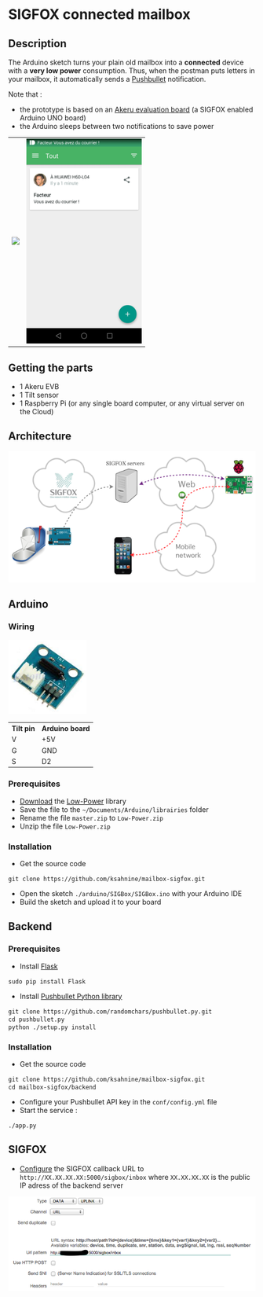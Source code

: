 # SIGFOX connected mailbox

## Description
The Arduino sketch turns your plain old mailbox into a **connected** device with a **very low power** consumption.
Thus, when the postman puts letters in your mailbox, it automatically sends a [Pushbullet](https://www.pushbullet.com/) notification.

Note that :
- the prototype is based on an [Akeru evaluation board](http://akeru.cc/) (a SIGFOX enabled Arduino UNO board)
- the Arduino sleeps between two notifications to save power

<table>
  <tr>
    <td> <img src="https://pbs.twimg.com/media/CSK5nTFWEAA5_cL.jpg" /> </td>
    <td> <img height="417" width="235" src="https://github.com/ksahnine/mailbox-sigfox/raw/master/img/pushbullet.jpeg" /> </td>
  </tr>
</table>

## Getting the parts
- 1 Akeru EVB
- 1 Tilt sensor
- 1 Raspberry Pi (or any single board computer, or any virtual server on the Cloud)

## Architecture

![Architecture](https://github.com/ksahnine/mailbox-sigfox/raw/master/img/archi.png "Architecture")

## Arduino

### Wiring
![Tilt](https://github.com/ksahnine/mailbox-sigfox/raw/master/img/tilt.png "Tilt module")
<table>
  <tr>
    <th>Tilt pin</th><th>Arduino board</th>
  </tr>
  <tr>
    <td>V</td><td>+5V</td>
  </tr>
  <tr>
    <td>G</td><td>GND</td>
  </tr>
  <tr>
    <td>S</td><td>D2</td>
  </tr>
</table>

### Prerequisites
- [Download](https://github.com/rocketscream/Low-Power/archive/master.zip) the [Low-Power](https://github.com/rocketscream/Low-Power) library
- Save the file to the `~/Documents/Arduino/librairies` folder
- Rename the file `master.zip` to `Low-Power.zip`
- Unzip the file `Low-Power.zip`

### Installation
- Get the source code
```
git clone https://github.com/ksahnine/mailbox-sigfox.git
```
- Open the sketch `./arduino/SIGBox/SIGBox.ino` with your Arduino IDE
- Build the sketch and upload it to your board

## Backend

### Prerequisites
- Install [Flask](http://flask.pocoo.org/)
```
sudo pip install Flask
```
- Install [Pushbullet Python library](https://github.com/randomchars/pushbullet.py)
```
git clone https://github.com/randomchars/pushbullet.py.git 
cd pushbullet.py 
python ./setup.py install
```

### Installation
- Get the source code
```
git clone https://github.com/ksahnine/mailbox-sigfox.git
cd mailbox-sigfox/backend
```
- Configure your Pushbullet API key in the `conf/config.yml` file
- Start the service :
```
./app.py
```

## SIGFOX

- [Configure](https://backend.sigfox.com) the SIGFOX callback URL to `http://XX.XX.XX.XX:5000/sigbox/inbox` where `XX.XX.XX.XX` is the public IP adress of the backend server

![SIGFOX callback](https://raw.githubusercontent.com/ksahnine/mailbox-sigfox/master/img/sigbox_callback.png "Callback")

